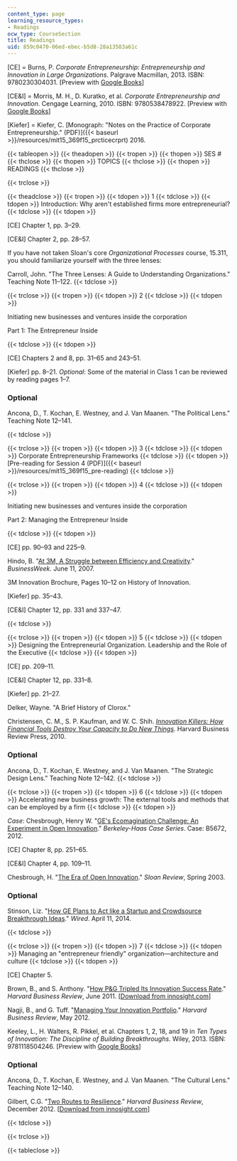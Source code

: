 ```yaml
---
content_type: page
learning_resource_types:
- Readings
ocw_type: CourseSection
title: Readings
uid: 859c0470-06ed-ebec-b5d8-28a13583a61c
---
```


\[CE\] = Burns, P. _Corporate Entrepreneurship: Entrepreneurship and Innovation in Large Organizations_. Palgrave Macmillan, 2013. ISBN: 9780230304031. \[Preview with [Google Books](http://books.google.com/books?id=_TQdBQAAQBAJ&pg=PAfrontcover)\]

\[CE&I\] = Morris, M. H., D. Kuratko, et al. _Corporate Entrepreneurship and Innovation_. Cengage Learning, 2010. ISBN: 9780538478922. \[Preview with [Google Books](http://books.google.com/books?id=5kYZgkKlFFgC&pg=PAfrontcover)\]

\[Kiefer\] = Kiefer, C. [Monograph: "Notes on the Practice of Corporate Entrepreneurship." (PDF)]({{< baseurl >}}/resources/mit15_369f15_prcticecrprt) 2016.

{{< tableopen >}}
{{< theadopen >}}
{{< tropen >}}
{{< thopen >}}
SES #
{{< thclose >}}
{{< thopen >}}
TOPICS
{{< thclose >}}
{{< thopen >}}
READINGS
{{< thclose >}}

{{< trclose >}}

{{< theadclose >}}
{{< tropen >}}
{{< tdopen >}}
1
{{< tdclose >}}
{{< tdopen >}}
Introduction: Why aren't established firms more entrepreneurial?
{{< tdclose >}}
{{< tdopen >}}


\[CE\] Chapter 1, pp. 3–29.

\[CE&I\] Chapter 2, pp. 28–57.

If you have not taken Sloan's core _Organizational Processes_ course, 15.311, you should familiarize yourself with the three lenses:

Carroll, John. "The Three Lenses: A Guide to Understanding Organizations." Teaching Note 11–122.
{{< tdclose >}}

{{< trclose >}}
{{< tropen >}}
{{< tdopen >}}
2
{{< tdclose >}}
{{< tdopen >}}


Initiating new businesses and ventures inside the corporation

Part 1: The Entrepreneur Inside


{{< tdclose >}}
{{< tdopen >}}


\[CE\] Chapters 2 and 8, pp. 31–65 and 243–51.

\[Kiefer\] pp. 8–21. _Optional_: Some of the material in Class 1 can be reviewed by reading pages 1–7.

### Optional

Ancona, D., T. Kochan, E. Westney, and J. Van Maanen. "The Political Lens." Teaching Note 12–141.


{{< tdclose >}}

{{< trclose >}}
{{< tropen >}}
{{< tdopen >}}
3
{{< tdclose >}}
{{< tdopen >}}
Corporate Entrepreneurship Frameworks
{{< tdclose >}}
{{< tdopen >}}
[Pre-reading for Session 4 (PDF)]({{< baseurl >}}/resources/mit15_369f15_pre-reading)
{{< tdclose >}}

{{< trclose >}}
{{< tropen >}}
{{< tdopen >}}
4
{{< tdclose >}}
{{< tdopen >}}


Initiating new businesses and ventures inside the corporation

Part 2: Managing the Entrepreneur Inside


{{< tdclose >}}
{{< tdopen >}}


\[CE\] pp. 90–93 and 225–9.

Hindo, B. "[At 3M, A Struggle between Efficiency and Creativity](http://www.bloomberg.com/news/articles/2007-06-10/at-3m-a-struggle-between-efficiency-and-creativity)." _BusinessWeek._ June 11, 2007.

3M Innovation Brochure, Pages 10–12 on History of Innovation.

\[Kiefer\] pp. 35–43.

\[CE&I\] Chapter 12, pp. 331 and 337–47.


{{< tdclose >}}

{{< trclose >}}
{{< tropen >}}
{{< tdopen >}}
5
{{< tdclose >}}
{{< tdopen >}}
Designing the Entrepreneurial Organization. Leadership and the Role of the Executive
{{< tdclose >}}
{{< tdopen >}}


\[CE\] pp. 209–11.

\[CE&I\] Chapter 12, pp. 331–8.

\[Kiefer\] pp. 21–27.

Delker, Wayne. "A Brief History of Clorox."

Christensen, C. M., S. P. Kaufman, and W. C. Shih. [_Innovation Killers: How Financial Tools Destroy Your Capacity to Do New Things_](https://hbr.org/2008/01/innovation-killers-how-financial-tools-destroy-your-capacity-to-do-new-things). Harvard Business Review Press, 2010.

### Optional

Ancona, D., T. Kochan, E. Westney, and J. Van Maanen. "The Strategic Design Lens." Teaching Note 12–142.
{{< tdclose >}}

{{< trclose >}}
{{< tropen >}}
{{< tdopen >}}
6
{{< tdclose >}}
{{< tdopen >}}
Accelerating new business growth: The external tools and methods that can be employed by a firm
{{< tdclose >}}
{{< tdopen >}}


_Case_: Chesbrough, Henry W. "[GE's Ecomagination Challenge: An Experiment in Open Innovation](https://journals.sagepub.com/doi/10.1525/cmr.2012.54.3.140)." _Berkeley-Haas Case Series_. Case: B5672, 2012.

\[CE\] Chapter 8, pp. 251–65.

\[CE&I\] Chapter 4, pp. 109–11.

Chesbrough, H. "[The Era of Open Innovation](http://sloanreview.mit.edu/article/the-era-of-open-innovation/)." _Sloan Review_, Spring 2003.

### Optional

Stinson, Liz. "[How GE Plans to Act like a Startup and Crowdsource Breakthrough Ideas](http://www.wired.com/2014/04/how-ge-plans-to-act-like-a-startup-and-crowdsource-great-ideas/)." _Wired_. April 11, 2014.


{{< tdclose >}}

{{< trclose >}}
{{< tropen >}}
{{< tdopen >}}
7
{{< tdclose >}}
{{< tdopen >}}
Managing an "entrepreneur friendly" organization—architecture and culture
{{< tdclose >}}
{{< tdopen >}}


\[CE\] Chapter 5.

Brown, B., and S. Anthony. "[How P&G Tripled Its Innovation Success Rate](https://hbr.org/2011/06/how-pg-tripled-its-innovation-success-rate)." _Harvard Business Review_, June 2011. \[[Download from innosight.com](http://www.innosight.com/innovation-resources/how-pg-tripled-its-innovation-success-rate.cfm)\]

Nagji, B., and G. Tuff. "[Managing Your Innovation Portfolio](https://hbr.org/2012/05/managing-your-innovation-portfolio)." _Harvard Business Review_, May 2012.

Keeley, L., H. Walters, R. Pikkel, et al. Chapters 1, 2, 18, and 19 in _Ten Types of Innovation: The Discipline of Building Breakthroughs_. Wiley, 2013. ISBN: 9781118504246. \[Preview with [Google Books](http://books.google.com/books?id=TW4YAAAAQBAJ&pg=PAfrontcover)\]

### Optional

Ancona, D., T. Kochan, E. Westney, and J. Van Maanen. "The Cultural Lens." Teaching Note 12–140.

Gilbert, C.G. "[Two Routes to Resilience](https://hbr.org/2012/12/two-routes-to-resilience)." _Harvard Business Review_, December 2012. \[[Download from innosight.com](http://www.innosight.com/innovation-resources/two-routes-to-resilience-article.cfm)\]


{{< tdclose >}}

{{< trclose >}}

{{< tableclose >}}
